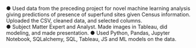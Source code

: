 ●	Used data from the preceding project for novel machine learning analysis giving predictions of presence of superfund 
sites given Census information.  Uploaded the CSV, cleaned data, and selected columns.  
●	Subject Matter Expert and Analyst.  Made images in Tableau, did modeling, and made presentation. 
●	Used Python, Pandas, Jupyter Notebook, SQLalchemy, SQL, Tableau, JS and ML models on the data.
